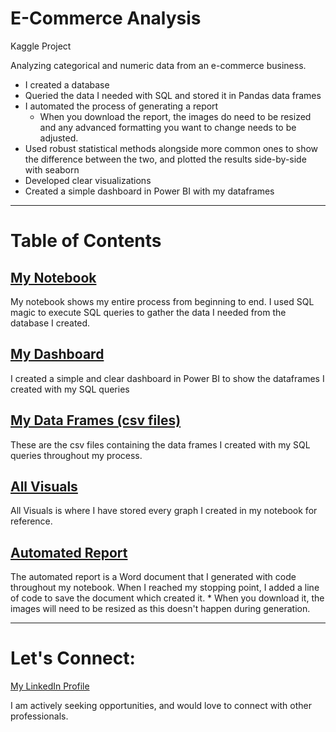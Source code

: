 # E-Commerce Analysis
Kaggle Project

Analyzing categorical and numeric data from an e-commerce business.

* I created a database
* Queried the data I needed with SQL and stored it in Pandas data frames
* I automated the process of generating a report
    * When you download the report, the images do need to be resized and any advanced formatting you want to change needs to be adjusted.
* Used robust statistical methods alongside more common ones to show the difference between the two, and plotted the results side-by-side with seaborn
* Developed clear visualizations
* Created a simple dashboard in Power BI with my dataframes
***
# Table of Contents
## [My Notebook](https://github.com/therealchriswoodward/e-commerce-analysis/blob/main/Notebook.ipynb)

My notebook shows my entire process from beginning to end. I used SQL magic to execute SQL queries to gather the data I needed from the database I created.

## [My Dashboard](https://github.com/therealchriswoodward/e-commerce-analysis/tree/main/Dashboard%20Screenshots)

I created a simple and clear dashboard in Power BI to show the dataframes I created with my SQL queries

## [My Data Frames (csv files)](https://github.com/therealchriswoodward/e-commerce-analysis/tree/main/My%20Data%20Frames)

These are the csv files containing the data frames I created with my SQL queries throughout my process.

## [All Visuals](https://github.com/therealchriswoodward/e-commerce-analysis/tree/main/All%20Visuals)

All Visuals is where I have stored every graph I created in my notebook for reference.

## [Automated Report](https://github.com/therealchriswoodward/e-commerce-analysis/blob/main/REPORT.docx)

The automated report is a Word document that I generated with code throughout my notebook. When I reached my stopping point, I added a line of code to save the document which created it. * When you download it, the images will need to be resized as this doesn't happen during generation.

***

# Let's Connect:

[My LinkedIn Profile](https://www.linkedin.com/in/christopher-woodward-b24b43316/)

I am actively seeking opportunities, and would love to connect with other professionals.

